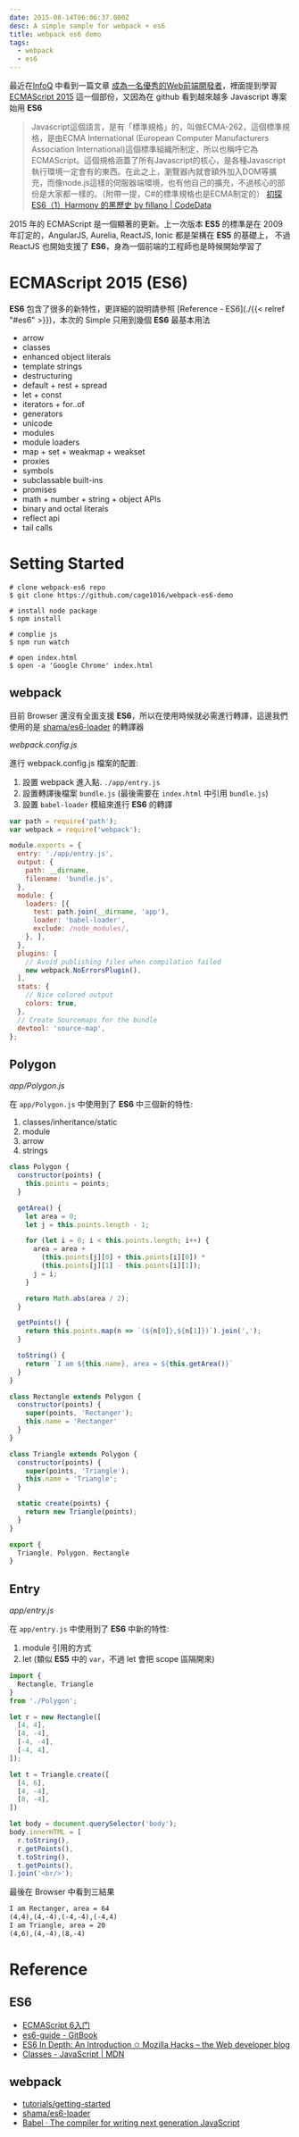 ```yaml
---
date: 2015-08-14T06:06:37.000Z
desc: A simple sample for webpack + es6
title: webpack es6 demo
tags:
  - webpack
  - es6
---
```


最近在[InfoQ](http://www.infoq.com/cn/) 中看到一篇文章 [成為一名優秀的Web前端開發者](http://goo.gl/MUBDUV)，裡面提到學習 [ECMAScript 2015](http://www.infoq.com/news/2015/06/ecmascript-2015-es6) 這一個部份，又因為在 github 看到越來越多 Javascript 專案始用 **ES6**

> Javascript這個語言，是有「標準規格」的，叫做ECMA-262，這個標準規格，是由ECMA International (European Computer Manufacturers Association International)這個標準組織所制定，所以也稱呼它為ECMAScript。這個規格涵蓋了所有Javascript的核心，是各種Javascript執行環境一定會有的東西。在此之上，瀏覽器內就會額外加入DOM等擴充，而像node.js這樣的伺服器端環境，也有他自己的擴充，不過核心的部份是大家都一樣的。（附帶一提，C#的標準規格也是ECMA制定的） [初探 ES6（1）Harmony 的黑歷史 by fillano | CodeData](http://www.codedata.com.tw/javascript/introducing-es6-1-harmony-history/)

2015 年的 ECMAScript 是一個顯著的更新。上一次版本 **ES5** 的標準是在 2009 年訂定的，AngularJS, Aurelia, ReactJS, Ionic 都是架構在 **ES5** 的基礎上， 不過 ReactJS 也開始支援了 **ES6**，身為一個前端的工程師也是時候開始學習了

<!--more-->

# ECMAScript 2015 (**ES6**)
**ES6** 包含了很多的新特性，更詳細的說明請參照 [Reference - ES6](./{{< relref "#es6" >}})，本次的 Simple 只用到幾個 **ES6** 最基本用法

- arrow
- classes
- enhanced object literals
- template strings
- destructuring
- default + rest + spread
- let + const
- iterators + for..of
- generators
- unicode
- modules
- module loaders
- map + set + weakmap + weakset
- proxies
- symbols
- subclassable built-ins
- promises
- math + number + string + object APIs
- binary and octal literals
- reflect api
- tail calls

# Setting Started

```shell
# clone webpack-es6 repo
$ git clone https://github.com/cage1016/webpack-es6-demo

# install node package
$ npm install

# complie js
$ npm run watch

# open index.html
$ open -a 'Google Chrome' index.html
```

## webpack
目前 Browser 還沒有全面支援 **ES6**，所以在使用時候就必需進行轉譯，這邊我們使用的是 [shama/es6-loader](https://github.com/shama/es6-loader) 的轉譯器

_webpack.config.js_

進行 webpack.config.js 檔案的配置:

1. 設置 webpack 進入點. `./app/entry.js`
2. 設置轉譯後檔案 `bundle.js` (最後需要在 `index.html` 中引用 `bundle.js`)
3. 設置 `babel-loader` 模組來進行 **ES6** 的轉譯

```javascript
var path = require('path');
var webpack = require('webpack');

module.exports = {
  entry: './app/entry.js',
  output: {
    path: __dirname,
    filename: 'bundle.js',
  },
  module: {
    loaders: [{
      test: path.join(__dirname, 'app'),
      loader: 'babel-loader',
      exclude: /node_modules/,
    }, ],
  },
  plugins: [
    // Avoid publishing files when compilation failed
    new webpack.NoErrorsPlugin(),
  ],
  stats: {
    // Nice colored output
    colors: true,
  },
  // Create Sourcemaps for the bundle
  devtool: 'source-map',
};
```

## Polygon

_app/Polygon.js_

在 `app/Polygon.js` 中使用到了 **ES6** 中三個新的特性:

1. classes/inheritance/static
2. module
3. arrow
4. strings

```javascript
class Polygon {
  constructor(points) {
    this.points = points;
  }

  getArea() {
    let area = 0;
    let j = this.points.length - 1;

    for (let i = 0; i < this.points.length; i++) {
      area = area +
        (this.points[j][0] + this.points[i][0]) *
        (this.points[j][1] - this.points[i][1]);
      j = i;
    }

    return Math.abs(area / 2);
  }

  getPoints() {
    return this.points.map(n => `(${n[0]},${n[1]})`).join(',');
  }

  toString() {
    return `I am ${this.name}, area = ${this.getArea()}`
  }
}

class Rectangle extends Polygon {
  constructor(points) {
    super(points, 'Rectanger');
    this.name = 'Rectanger'
  }
}

class Triangle extends Polygon {
  constructor(points) {
    super(points, 'Triangle');
    this.name = 'Triangle';
  }

  static create(points) {
    return new Triangle(points);
  }
}

export {
  Triangle, Polygon, Rectangle
}
```

## Entry

_app/entry.js_

在 `app/entry.js` 中使用到了 **ES6** 中新的特性:

1. module 引用的方式
2. let (類似 **ES5** 中的 `var`，不過 let 會把 scope 區隔開來)

```javascript
import {
  Rectangle, Triangle
}
from './Polygon';

let r = new Rectangle([
  [4, 4],
  [4, -4],
  [-4, -4],
  [-4, 4],
]);

let t = Triangle.create([
  [4, 6],
  [4, -4],
  [8, -4],
])

let body = document.querySelector('body');
body.innerHTML = [
  r.toString(),
  r.getPoints(),
  t.toString(),
  t.getPoints(),
].join('<br/>');

```

最後在 Browser 中看到三結果

```html
I am Rectanger, area = 64
(4,4),(4,-4),(-4,-4),(-4,4)
I am Triangle, area = 20
(4,6),(4,-4),(8,-4)
```

# Reference
## ES6
- [ECMAScript 6入门](http://es6.ruanyifeng.com/)
- [es6-guide - GitBook](https://www.gitbook.com/book/mrzepinski/es6-guide/details)
- [ES6 In Depth: An Introduction ✩ Mozilla Hacks – the Web developer blog](https://hacks.mozilla.org/2015/04/es6-in-depth-an-introduction/)
- [Classes - JavaScript | MDN](https://developer.mozilla.org/en-US/docs/Web/JavaScript/Reference/Classes)

## webpack
- [tutorials/getting-started](http://webpack.github.io/docs/tutorials/getting-started/)
- [shama/es6-loader](https://github.com/shama/es6-loader)
- [Babel · The compiler for writing next generation JavaScript](https://babeljs.io/)
